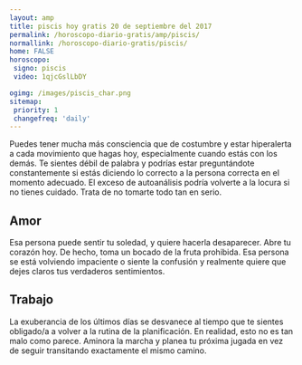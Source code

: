 ```yaml
---
layout: amp
title: piscis hoy gratis 20 de septiembre del 2017 
permalink: /horoscopo-diario-gratis/amp/piscis/
normallink: /horoscopo-diario-gratis/piscis/
home: FALSE
horoscopo:
 signo: piscis
 video: 1qjcGslLbDY

ogimg: /images/piscis_char.png
sitemap:
 priority: 1
 changefreq: 'daily'
---
```



Puedes tener mucha más consciencia que de costumbre y estar hiperalerta a cada movimiento que hagas hoy, especialmente cuando estás con los demás. Te sientes débil de palabra y podrías estar preguntándote constantemente si estás diciendo lo correcto a la persona correcta en el momento adecuado. El exceso de autoanálisis podría volverte a la locura si no tienes cuidado. Trata de no tomarte todo tan en serio.

## Amor

Esa persona puede sentir tu soledad, y quiere hacerla desaparecer. Abre tu corazón hoy. De hecho, toma un bocado de la fruta prohibida. Esa persona se está volviendo impaciente o siente la confusión y realmente quiere que dejes claros tus verdaderos sentimientos.

## Trabajo

La exuberancia de los últimos días se desvanece al tiempo que te sientes obligado/a a volver a la rutina de la planificación. En realidad, esto no es tan malo como parece. Aminora la marcha y planea tu próxima jugada en vez de seguir transitando exactamente el mismo camino.